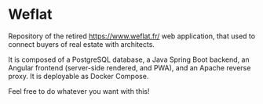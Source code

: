 # Weflat

Repository of the retired https://www.weflat.fr/ web application, that used to connect buyers of real estate with architects.

It is composed of a PostgreSQL database, a Java Spring Boot backend, an Angular frontend (server-side rendered, and PWA), and an Apache reverse proxy.
It is deployable as Docker Compose.

Feel free to do whatever you want with this!
